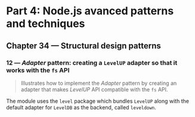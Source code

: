 # Part 4: Node.js avanced patterns and techniques
## Chapter 34 &mdash; Structural design patterns
### 12 &mdash; *Adapter* pattern: creating a `LevelUP` adapter so that it works with the `fs` API
> Illustrates how to implement the *Adapter* pattern by creating an adapter that makes *LevelUP* API compatible with the `fs` API. 

The module uses the `level` package which bundles `LevelUP` along with the default adapter for `LevelDB` as the backend, called `leveldown`.
